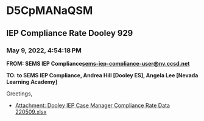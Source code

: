 # D5CpMANaQSM
## IEP Compliance Rate Dooley 929
### May 9, 2022, 4:54:18 PM
**FROM: SEMS IEP Compliance<sems-iep-compliance-user@nv.ccsd.net>**

**TO: to SEMS IEP Compliance, Andrea Hill [Dooley ES], Angela Lee [Nevada Learning Academy]**


Greetings,  





* [Attachment: Dooley IEP Case Manager Compliance Rate Data 220509.xlsx](D5CpMANaQSM-attachment-1.xlsx)
